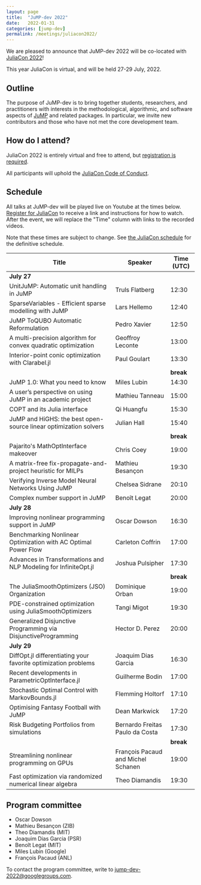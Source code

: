 ```yaml
---
layout: page
title:  "JuMP-dev 2022"
date:   2022-01-31
categories: [jump-dev]
permalink: /meetings/juliacon2022/
---
```


We are pleased to announce that JuMP-dev 2022 will be co-located with
[JuliaCon 2022](https://juliacon.org/2022)!

This year JuliaCon is virtual, and will be held 27-29 July, 2022.

## Outline

The purpose of JuMP-dev is to bring together students, researchers, and
practitioners with interests in the methodological, algorithmic, and software aspects of
[JuMP](https://github.com/jump-dev/JuMP.jl) and related packages. In particular,
we invite new contributors and those who have not met the core development team.

## How do I attend?

JuliaCon 2022 is entirely virtual and free to attend, but
[registration is required](https://juliacon.org/2022/tickets/).

All participants will uphold the [JuliaCon Code of Conduct](https://juliacon.org/2022/coc/).

## Schedule

All talks at JuMP-dev will be played live on Youtube at the times below.
[Register for JuliaCon](https://juliacon.org/2022/tickets/) to receive a link
and instructions for how to watch. After the event, we will replace the "Time"
column with links to the recorded videos.

Note that these times are subject to change. See [the JuliaCon schedule](https://live.juliacon.org/agenda)
for the definitive schedule.

| **Title**                                                 | **Speaker**        | **Time (UTC)** |
| --------------------------------------------------------- | ------------------ | -------------- |
| **July 27** |
| UnitJuMP: Automatic unit handling in JuMP	                | Truls Flatberg     | 12:30 |
| SparseVariables - Efficient sparse modelling with JuMP    | Lars Hellemo       | 12:40 |
| JuMP ToQUBO Automatic Reformulation	                    | Pedro Xavier       | 12:50 |
| A multi-precision algorithm for convex quadratic optimization	| Geoffroy Leconte | 13:00 |
| Interior-point conic optimization with Clarabel.jl	    | Paul Goulart       | 13:30 |
|                                                           |                    | **break** |
| JuMP 1.0: What you need to know	                        | Miles Lubin        | 14:30 |
| A user’s perspective on using JuMP in an academic project	| Mathieu Tanneau    | 15:00 |
| COPT and its Julia interface	                            | Qi Huangfu         | 15:30 |
| JuMP and HiGHS: the best open-source linear optimization solvers | Julian Hall | 15:40 |
|                                                           |                    | **break** |
| Pajarito's MathOptInterface makeover	                    | Chris Coey         | 19:00 |
| A matrix-free fix-propagate-and-project heuristic for MILPs | Mathieu Besançon | 19:30 |
| Verifying Inverse Model Neural Networks Using JuMP	    | Chelsea Sidrane    | 20:10 |
| Complex number support in JuMP	                        | Benoît Legat       | 20:00 |
| **July 28** |
| Improving nonlinear programming support in JuMP	        | Oscar Dowson       | 16:30 |
| Benchmarking Nonlinear Optimization with AC Optimal Power Flow  | Carleton Coffrin | 17:00 |
| Advances in Transformations and NLP Modeling for InfiniteOpt.jl |	Joshua Pulsipher | 17:30 |
|                                                           |                    | **break** |
| The JuliaSmoothOptimizers (JSO) Organization	            | Dominique Orban    | 19:00 |
| PDE-constrained optimization using JuliaSmoothOptimizers	| Tangi Migot        | 19:30 |
| Generalized Disjunctive Programming via DisjunctiveProgramming | Hector D. Perez | 20:00 |
| **July 29** |
| DiffOpt.jl differentiating your favorite optimization problems | Joaquim Dias Garcia | 16:30 |
| Recent developments in ParametricOptInterface.jl	        | Guilherme Bodin    | 17:00 |
| Stochastic Optimal Control with MarkovBounds.jl	        | Flemming Holtorf   | 17:10 |
| Optimising Fantasy Football with JuMP	                    | Dean Markwick      | 17:20 |
| Risk Budgeting Portfolios from simulations | Bernardo Freitas Paulo da Costa   | 17:30 |
|                                                           |                    | **break** |
| Streamlining nonlinear programming on GPUs      | François Pacaud and Michel Schanen | 19:00 |
| Fast optimization via randomized numerical linear algebra	| Theo Diamandis     | 19:30 |

## Program committee

 * Oscar Dowson
 * Mathieu Besançon (ZIB)
 * Theo Diamandis (MIT)
 * Joaquim Dias Garcia (PSR)
 * Benoît Legat (MIT)
 * Miles Lubin (Google)
 * François Pacaud (ANL)

To contact the program committee, write to [jump-dev-2022@googlegroups.com](mailto:jump-dev-2022@googlegroups.com).

